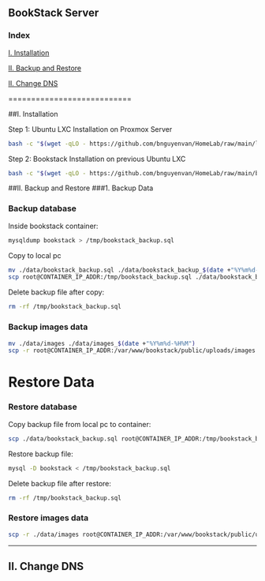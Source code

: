 ## BookStack Server
### Index
[I. Installation](#Installation)

[II. Backup and Restore](#BackupandRestore)

[II. Change DNS](#Changdns)

===========================

<a name="Installation"></a>
##I. Installation

Step 1: Ubuntu LXC Installation on Proxmox Server

```bash
bash -c "$(wget -qLO - https://github.com/bnguyenvan/HomeLab/raw/main/lxc/ubuntu.sh)"
```

Step 2: Bookstack Installation on previous Ubuntu LXC

```bash
bash -c "$(wget -qLO - https://github.com/bnguyenvan/HomeLab/raw/main/bookstack/bookstack.sh)"
```

<a name="BackupandRestore"></a>
##II. Backup and Restore
###1. Backup Data
### Backup database
Inside bookstack container:
```bash
mysqldump bookstack > /tmp/bookstack_backup.sql
```

Copy to local pc
```bash
mv ./data/bookstack_backup.sql ./data/bookstack_backup_$(date +"%Y%m%d-%H%M").sql
scp root@CONTAINER_IP_ADDR:/tmp/bookstack_backup.sql ./data/bookstack_backup.sql
```
Delete backup file after copy:
```bash
rm -rf /tmp/bookstack_backup.sql
```

### Backup images data
```bash
mv ./data/images ./data/images_$(date +"%Y%m%d-%H%M")
scp -r root@CONTAINER_IP_ADDR:/var/www/bookstack/public/uploads/images ./data/
```

# Restore Data
### Restore database
Copy backup file from local pc to container:
```bash
scp ./data/bookstack_backup.sql root@CONTAINER_IP_ADDR:/tmp/bookstack_backup.sql
```

Restore backup file:
```bash
mysql -D bookstack < /tmp/bookstack_backup.sql
```

Delete backup file after restore:
```bash
rm -rf /tmp/bookstack_backup.sql 
```

### Restore images data

```bash
scp -r ./data/images root@CONTAINER_IP_ADDR:/var/www/bookstack/public/uploads/
```
---

<a name="Changdns"></a>
## II. Change DNS